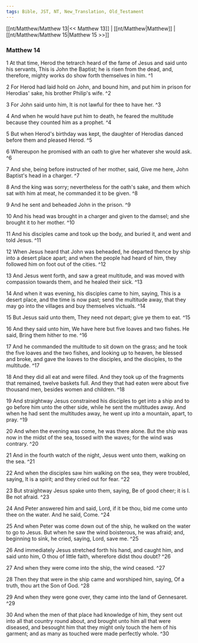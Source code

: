 ```yaml
---
tags: Bible, JST, NT, New_Translation, Old_Testament
---
```


[[nt/Matthew/Matthew 13|<< Matthew 13]] | [[nt/Matthew|Matthew]] | [[nt/Matthew/Matthew 15|Matthew 15 >>]]

### Matthew 14

1 At that time, Herod the tetrarch heard of the fame of Jesus and said unto his servants, This is John the Baptist; he is risen from the dead, and, therefore, mighty works do show forth themselves in him.  ^1

2 For Herod had laid hold on John, and bound him, and put him in prison for Herodias\' sake, his brother Philip\'s wife.  ^2

3 For John said unto him, It is not lawful for thee to have her.  ^3

4 And when he would have put him to death, he feared the multitude because they counted him as a prophet.  ^4

5 But when Herod\'s birthday was kept, the daughter of Herodias danced before them and pleased Herod.  ^5

6 Whereupon he promised with an oath to give her whatever she would ask.  ^6

7 And she, being before instructed of her mother, said, Give me here, John Baptist\'s head in a charger.  ^7

8 And the king was sorry; nevertheless for the oath\'s sake, and them which sat with him at meat, he commanded it to be given.  ^8

9 And he sent and beheaded John in the prison.  ^9

10 And his head was brought in a charger and given to the damsel; and she brought it to her mother.  ^10

11 And his disciples came and took up the body, and buried it, and went and told Jesus.  ^11

12 When Jesus heard that John was beheaded, he departed thence by ship into a desert place apart; and when the people had heard of him, they followed him on foot out of the cities.  ^12

13 And Jesus went forth, and saw a great multitude, and was moved with compassion towards them, and he healed their sick.  ^13

14 And when it was evening, his disciples came to him, saying, This is a desert place, and the time is now past; send the multitude away, that they may go into the villages and buy themselves victuals.  ^14

15 But Jesus said unto them, They need not depart; give ye them to eat.  ^15

16 And they said unto him, We have here but five loaves and two fishes. He said, Bring them hither to me.  ^16

17 And he commanded the multitude to sit down on the grass; and he took the five loaves and the two fishes, and looking up to heaven, he blessed and broke, and gave the loaves to the disciples, and the disciples, to the multitude.  ^17

18 And they did all eat and were filled. And they took up of the fragments that remained, twelve baskets full. And they that had eaten were about five thousand men, besides women and children.  ^18

19 And straightway Jesus constrained his disciples to get into a ship and to go before him unto the other side, while he sent the multitudes away. And when he had sent the multitudes away, he went up into a mountain, apart, to pray.  ^19

20 And when the evening was come, he was there alone. But the ship was now in the midst of the sea, tossed with the waves; for the wind was contrary.  ^20

21 And in the fourth watch of the night, Jesus went unto them, walking on the sea.  ^21

22 And when the disciples saw him walking on the sea, they were troubled, saying, It is a spirit; and they cried out for fear.  ^22

23 But straightway Jesus spake unto them, saying, Be of good cheer; it is I. Be not afraid.  ^23

24 And Peter answered him and said, Lord, if it be thou, bid me come unto thee on the water. And he said, Come.  ^24

25 And when Peter was come down out of the ship, he walked on the water to go to Jesus. But when he saw the wind boisterous, he was afraid; and, beginning to sink, he cried, saying, Lord, save me.  ^25

26 And immediately Jesus stretched forth his hand, and caught him, and said unto him, O thou of little faith, wherefore didst thou doubt?  ^26

27 And when they were come into the ship, the wind ceased.  ^27

28 Then they that were in the ship came and worshiped him, saying, Of a truth, thou art the Son of God.  ^28

29 And when they were gone over, they came into the land of Gennesaret.  ^29

30 And when the men of that place had knowledge of him, they sent out into all that country round about, and brought unto him all that were diseased, and besought him that they might only touch the hem of his garment; and as many as touched were made perfectly whole.  ^30

 

